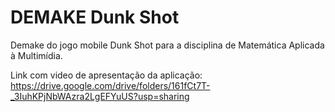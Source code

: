 # DEMAKE Dunk Shot
Demake do jogo mobile Dunk Shot para a disciplina de Matemática Aplicada à Multimídia.

Link com video de apresentação da aplicação:
      https://drive.google.com/drive/folders/161fCt7T-_3IuhKPjNbWAzra2LgEFYuUS?usp=sharing
